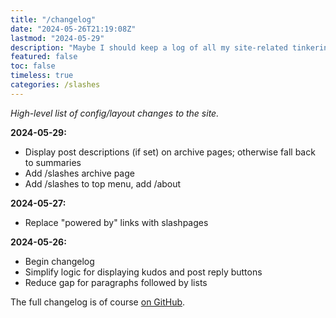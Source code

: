 ```yaml
---
title: "/changelog"
date: "2024-05-26T21:19:08Z"
lastmod: "2024-05-29"
description: "Maybe I should keep a log of all my site-related tinkering?"
featured: false
toc: false
timeless: true
categories: /slashes
---
```

*High-level list of config/layout changes to the site.*

**2024-05-29:**
- Display post descriptions (if set) on archive pages; otherwise fall back to summaries
- Add /slashes archive page
- Add /slashes to top menu, add /about

**2024-05-27:**
- Replace "powered by" links with slashpages

**2024-05-26:**
- Begin changelog
- Simplify logic for displaying kudos and post reply buttons
- Reduce gap for paragraphs followed by lists

The full changelog is of course [on GitHub](https://github.com/jbowdre/runtimeterror/commits/main/).